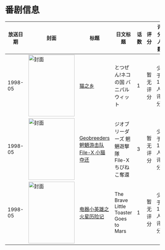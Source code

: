 # 番剧信息

|放送日期|封面|标题|日文标题|话数|评分|评分人数|
|---|---|---|---|---|---|---|
|1998-05|<img src="//lain.bgm.tv/pic/cover/c/c8/14/130370_799N9.jpg" alt="封面" style="width:150px;height:200px;object-fit:cover;">|[猫之乡](https://bangumi.tv/subject/130370)|とつぜん!ネコの国 バニパルウィット|1|暂无评分|少于10人评分|
|1998-05|<img src="//lain.bgm.tv/pic/cover/c/8c/8b/78060_NNSrZ.jpg" alt="封面" style="width:150px;height:200px;object-fit:cover;">|[Geobreeders 魍魉游击队 File-X 小猫夺还](https://bangumi.tv/subject/78060)|ジオブリーダーズ 魍魎遊撃隊 File-X ちびねこ奪還|3|暂无评分|少于10人评分|
|1998-05|<img src="//lain.bgm.tv/pic/cover/c/a3/5f/112507_GVCBC.jpg" alt="封面" style="width:150px;height:200px;object-fit:cover;">|[电器小英雄之火星历险记](https://bangumi.tv/subject/112507)|The Brave Little Toaster Goes to Mars|1|暂无评分|少于10人评分|

